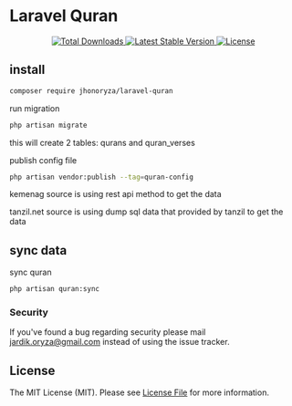 # Laravel Quran

<p align="center">
    <a href="https://packagist.org/packages/jhonoryza/laravel-quran">
        <img src="https://poser.pugx.org/jhonoryza/laravel-quran/d/total.svg" alt="Total Downloads">
    </a>
    <a href="https://packagist.org/packages/jhonoryza/laravel-quran">
        <img src="https://poser.pugx.org/jhonoryza/laravel-quran/v/stable.svg" alt="Latest Stable Version">
    </a>
    <a href="https://packagist.org/packages/jhonoryza/laravel-quran">
        <img src="https://poser.pugx.org/jhonoryza/laravel-quran/license.svg" alt="License">
    </a>
</p>

## install

```bash
composer require jhonoryza/laravel-quran
```

run migration

```bash
php artisan migrate
```

this will create 2 tables: qurans and quran_verses

publish config file

```bash
php artisan vendor:publish --tag=quran-config
```

kemenag source is using rest api method to get the data

tanzil.net source is using dump sql data that provided by tanzil to get the data

## sync data

sync quran

```bash
php artisan quran:sync
```

### Security

If you've found a bug regarding security please mail [jardik.oryza@gmail.com](mailto:jardik.oryza@gmail.com) instead of
using the issue tracker.

## License

The MIT License (MIT). Please see [License File](LICENSE.md) for more information.
